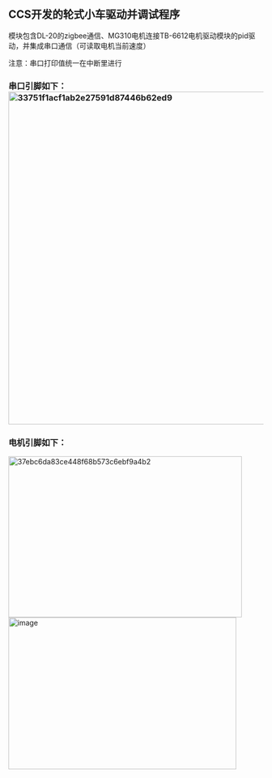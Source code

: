  ## CCS开发的轮式小车驱动并调试程序
模块包含DL-20的zigbee通信、MG310电机连接TB-6612电机驱动模块的pid驱动，并集成串口通信（可读取电机当前速度）

注意：串口打印值统一在中断里进行
### 串口引脚如下：<img width="1133" height="657" alt="33751f1acf1ab2e27591d87446b62ed9" src="https://github.com/user-attachments/assets/2ef6e8ed-9873-47d2-bac7-7e74abf17a57" />
### 电机引脚如下：
<img width="461" height="318" alt="37ebc6da83ce448f68b573c6ebf9a4b2" src="https://github.com/user-attachments/assets/18380a41-3391-42b3-b41b-5483e099733c" /><img width="450" height="300" alt="image" src="https://github.com/user-attachments/assets/c7d014ef-9a23-4d91-9e16-362b51c79e33" />



